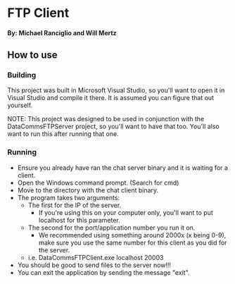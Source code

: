 # FTP Client
#### By: Michael Ranciglio and Will Mertz

## How to use
### Building
This project was built in Microsoft Visual Studio, so you'll want to open it in
Visual Studio and compile it there. It is assumed you can figure that out
yourself.

NOTE: This project was designed to be used in conjunction with the
DataCommsFTPServer project, so you'll want to have that too. You'll also want
to run this after running that one.

### Running
* Ensure you already have ran the chat server binary and it is waiting for a
client.
* Open the Windows command prompt. (Search for cmd)
* Move to the directory with the chat client binary.
* The program takes two arguments:
	* The first for the IP of the server.
		* If you're using this on your computer only, you'll want to put
		localhost for this parameter.
	* The second for the port/application number you run it on.
		* We recommended using something around 2000x (x being 0-9), make sure
		you use the same number for this client as you did for the server.
	* i.e. DataCommsFTPClient.exe localhost 20003
* You should be good to send files to the server now!!!
* You can exit the application by sending the message "exit".
